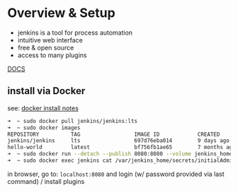 # Overview & Setup

- jenkins is a tool for process automation
- intuitive web interface
- free & open source
- access to many plugins

[DOCS](https://www.jenkins.io/doc/book/)

## install via Docker

see: [docker install notes](../docker/overview.md)

```bash
➜  ~ sudo docker pull jenkins/jenkins:lts
➜  ~ sudo docker images
REPOSITORY          TAG                 IMAGE ID            CREATED             SIZE
jenkins/jenkins     lts                 697d76eba014        9 days ago          677MB
hello-world         latest              bf756fb1ae65        7 months ago        13.3kB
➜  ~ sudo docker run --detach --publish 8080:8080 --volume jenkins_home:/var/jenkins_home --name jenkins jenkins/jenkins:lts
➜  ~ sudo docker exec jenkins cat /var/jenkins_home/secrets/initialAdminPassword
```

in browser, go to: `localhost:8080` and login (w/ password provided via last command) / install plugins
